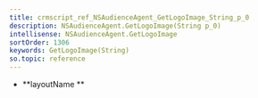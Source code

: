 ```yaml
---
title: crmscript_ref_NSAudienceAgent_GetLogoImage_String_p_0
description: NSAudienceAgent.GetLogoImage(String p_0)
intellisense: NSAudienceAgent.GetLogoImage
sortOrder: 1306
keywords: GetLogoImage(String)
so.topic: reference
---
```





* **layoutName
**


